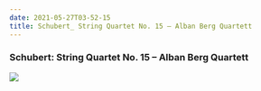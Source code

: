 ```yaml
---
date: 2021-05-27T03-52-15
title: Schubert_ String Quartet No. 15 – Alban Berg Quartett
---
```

### Schubert: String Quartet No. 15 – Alban Berg Quartett
[1]: https://www.discogs.com/release/7044712

[![](https://img.discogs.com/5dfLPxl_GWHOMg5Lbj5wv0cLCpA=/fit-in/600x588/filters:strip_icc():format(jpeg):mode_rgb():quality(90)/discogs-images/R-7044712-1450349534-5170.jpeg.jpg)][1]